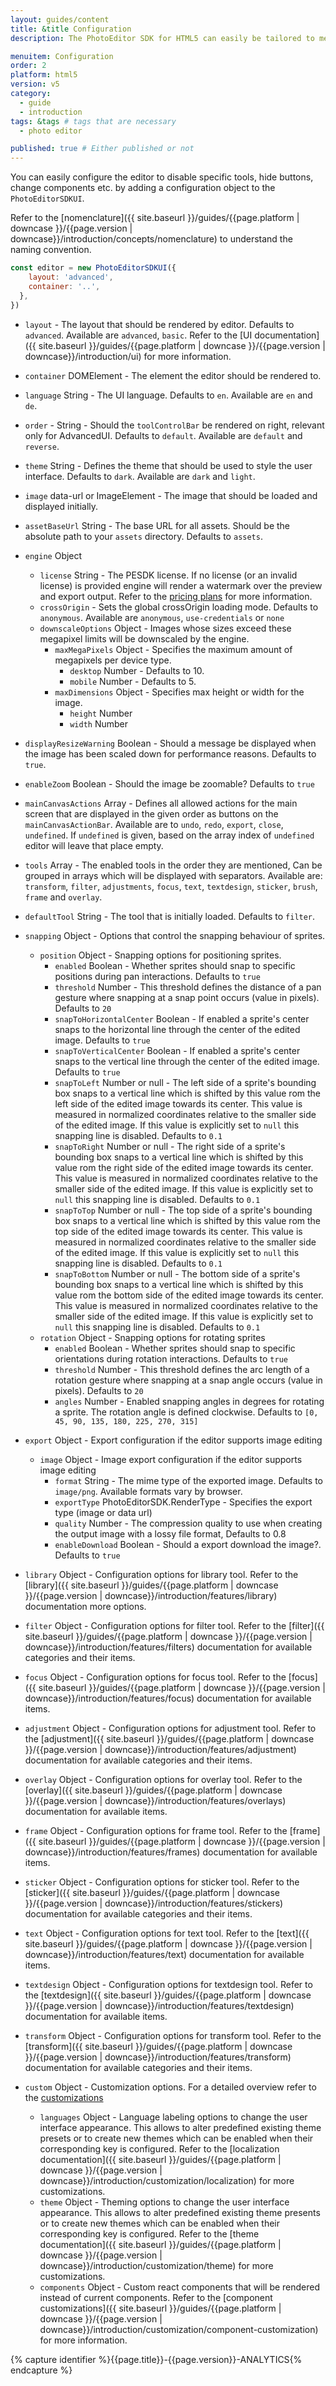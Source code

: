 ```yaml
---
layout: guides/content
title: &title Configuration
description: The PhotoEditor SDK for HTML5 can easily be tailored to meet your business needs. Learn how to swiftly create the editor your use-case requires.

menuitem: Configuration
order: 2
platform: html5
version: v5
category:
  - guide
  - introduction
tags: &tags # tags that are necessary
  - photo editor

published: true # Either published or not
---
```



You can easily configure the editor to disable specific tools, hide buttons, change components etc. by adding a configuration object to the `PhotoEditorSDKUI`.

Refer to the [nomenclature]({{ site.baseurl }}/guides/{{page.platform | downcase }}/{{page.version | downcase}}/introduction/concepts/nomenclature) to understand the naming convention.

```js
const editor = new PhotoEditorSDKUI({
    layout: 'advanced',
    container: '..',
  },
})
```

  * `layout` - The layout that should be rendered by editor. Defaults to `advanced`. Available are `advanced`, `basic`. Refer to the [UI documentation]({{ site.baseurl }}/guides/{{page.platform | downcase }}/{{page.version | downcase}}/introduction/ui) for more information.
  * `container` DOMElement - The element the editor should be rendered to.
  * `language` String - The UI language. Defaults to `en`. Available are `en` and `de`.
  * `order` - String - Should the `toolControlBar` be rendered on right, relevant only for AdvancedUI. Defaults to `default`. Available are `default` and `reverse`.
  * `theme` String - Defines the theme that should be used to style the user interface. Defaults to `dark`. Available are `dark` and `light`.
  * `image` data-url or ImageElement - The image that should be loaded and displayed initially.
  
  * `assetBaseUrl` String - The base URL for all assets. Should be the absolute path to your `assets` directory. Defaults to `assets`.

  * `engine` Object
    * `license` String - The PESDK license. If no license (or an invalid license) is provided engine will render a watermark over the preview and export output. Refer to the [pricing plans](https://account.photoeditorsdk.com/pricing/) for more information.
    * `crossOrigin` - Sets the global crossOrigin loading mode. Defaults to `anonymous`. Available are `anonymous`, `use-credentials` or `none`
    * `downscaleOptions` Object - Images whose sizes exceed these megapixel limits will be downscaled by the engine.
      * `maxMegaPixels` Object - Specifies the maximum amount of megapixels per device type.
        * `desktop` Number - Defaults to 10.
        * `mobile` Number - Defaults to 5.
      * `maxDimensions` Object - Specifies max height or width for the image.
        * `height` Number
        * `width` Number
  

  * `displayResizeWarning` Boolean - Should a message be displayed when the image has been scaled down for performance reasons. Defaults to `true`.
  * `enableZoom` Boolean - Should the image be zoomable? Defaults to `true`
  * `mainCanvasActions` Array - Defines all allowed actions for the main screen that are displayed in the given order as buttons on the `mainCanvasActionBar`. Available are to `undo`, `redo`, `export`, `close`, `undefined`. If `undefined` is given, based on the array index of `undefined` editor will leave that place empty.
  
  * `tools` Array - The enabled tools in the order they are mentioned, Can be grouped in arrays which will be displayed with separators. Available are: `transform`, `filter`, `adjustments`, `focus`, `text`, `textdesign`, `sticker`, `brush`, `frame` and `overlay`.
  * `defaultTool` String - The tool that is initially loaded. Defaults to `filter`.
  
  * `snapping` Object - Options that control the snapping behaviour of sprites.
    * `position` Object - Snapping options for positioning sprites.
      * `enabled` Boolean - Whether sprites should snap to specific positions during pan interactions. Defaults to `true`
      * `threshold` Number - This threshold defines the distance of a pan gesture where snapping at a snap point occurs (value in pixels). Defaults to `20`
      * `snapToHorizontalCenter` Boolean - If enabled a sprite's center snaps to the horizontal line through the center of the edited image. Defaults to `true`
      * `snapToVerticalCenter` Boolean - If enabled a sprite's center snaps to the vertical line through the center of the edited image. Defaults to `true`
      * `snapToLeft` Number or null - The left side of a sprite's bounding box snaps to a vertical line which is shifted by this value rom the left side of the edited image towards its center. This value is measured in normalized coordinates relative to the smaller side of the edited image.  If this value is explicitly set to `null` this snapping line is disabled. Defaults to `0.1`
      * `snapToRight` Number or null - The right side of a sprite's bounding box snaps to a vertical line which is shifted by this value rom the right side of the edited image towards its center. This value is measured in normalized coordinates relative to the smaller side of the edited image.  If this value is explicitly set to `null` this snapping line is disabled. Defaults to `0.1`
      * `snapToTop` Number or null - The top side of a sprite's bounding box snaps to a vertical line which is shifted by this value rom the top side of the edited image towards its center. This value is measured in normalized coordinates relative to the smaller side of the edited image.  If this value is explicitly set to `null` this snapping line is disabled. Defaults to `0.1`
      * `snapToBottom` Number or null - The bottom side of a sprite's bounding box snaps to a vertical line which is shifted by this value rom the bottom side of the edited image towards its center. This value is measured in normalized coordinates relative to the smaller side of the edited image.  If this value is explicitly set to `null` this snapping line is disabled. Defaults to `0.1`
    * `rotation` Object - Snapping options for rotating sprites
      * `enabled` Boolean - Whether sprites should snap to specific orientations during rotation interactions. Defaults to `true`
      * `threshold` Number - This threshold defines the arc length of a rotation gesture where snapping at a snap angle occurs (value in pixels). Defaults to `20`
      * `angles` Number - Enabled snapping angles in degrees for rotating a sprite. The rotation angle is defined clockwise. Defaults to `[0, 45, 90, 135, 180, 225, 270, 315]`
  
  * `export` Object - Export configuration if the editor supports image editing
    * `image` Object - Image export configuration if the editor supports image editing
      * `format` String - The mime type of the exported image. Defaults to `image/png`. Available formats vary by browser.
      * `exportType` PhotoEditorSDK.RenderType - Specifies the export type (image or data url)
      * `quality` Number - The compression quality to use when creating the output image with a lossy file format, Defaults to 0.8
      * `enableDownload` Boolean - Should a export download the image?. Defaults to `true`

  * `library` Object - Configuration options for library tool. Refer to the [library]({{ site.baseurl }}/guides/{{page.platform | downcase }}/{{page.version | downcase}}/introduction/features/library) documentation more options.
  * `filter` Object - Configuration options for filter tool. Refer to the [filter]({{ site.baseurl }}/guides/{{page.platform | downcase }}/{{page.version | downcase}}/introduction/features/filters) documentation for available categories and their items.
  * `focus` Object - Configuration options for focus tool. Refer to the [focus]({{ site.baseurl }}/guides/{{page.platform | downcase }}/{{page.version | downcase}}/introduction/features/focus) documentation for available items.
  * `adjustment` Object - Configuration options for adjustment tool. Refer to the [adjustment]({{ site.baseurl }}/guides/{{page.platform | downcase }}/{{page.version | downcase}}/introduction/features/adjustment) documentation for available categories and their items.
  * `overlay` Object - Configuration options for overlay tool. Refer to the [overlay]({{ site.baseurl }}/guides/{{page.platform | downcase }}/{{page.version | downcase}}/introduction/features/overlays) documentation for available items.
  * `frame` Object - Configuration options for frame tool. Refer to the [frame]({{ site.baseurl }}/guides/{{page.platform | downcase }}/{{page.version | downcase}}/introduction/features/frames) documentation for available items.
  * `sticker` Object - Configuration options for sticker tool. Refer to the [sticker]({{ site.baseurl }}/guides/{{page.platform | downcase }}/{{page.version | downcase}}/introduction/features/stickers) documentation for available categories and their items.
  * `text` Object - Configuration options for text tool. Refer to the [text]({{ site.baseurl }}/guides/{{page.platform | downcase }}/{{page.version | downcase}}/introduction/features/text) documentation for available items.
  * `textdesign` Object - Configuration options for textdesign tool. Refer to the [textdesign]({{ site.baseurl }}/guides/{{page.platform | downcase }}/{{page.version | downcase}}/introduction/features/textdesign) documentation for available items.
  * `transform` Object - Configuration options for transform tool. Refer to the [transform]({{ site.baseurl }}/guides/{{page.platform | downcase }}/{{page.version | downcase}}/introduction/features/transform) documentation for available categories and their items.

  * `custom` Object - Customization options. For a detailed overview refer to the [customizations]()
    * `languages` Object - Language labeling options to change the user interface appearance. This allows to alter predefined existing theme presets or to create new themes which can be enabled when their corresponding key is configured.  Refer to the [localization documentation]({{ site.baseurl }}/guides/{{page.platform | downcase }}/{{page.version | downcase}}/introduction/customization/localization) for more customizations.
    * `theme` Object - Theming options to change the user interface appearance. This allows to alter predefined existing theme presents or to create new themes which can be enabled when their corresponding key is configured.  Refer to the [theme documentation]({{ site.baseurl }}/guides/{{page.platform | downcase }}/{{page.version | downcase}}/introduction/customization/theme) for more customizations.
    * `components` Object - Custom react components that will be rendered instead of current components.  Refer to the [component customizations]({{ site.baseurl }}/guides/{{page.platform | downcase }}/{{page.version | downcase}}/introduction/customization/component-customization) for more information.


{% capture identifier %}{{page.title}}-{{page.version}}-ANALYTICS{% endcapture %}

